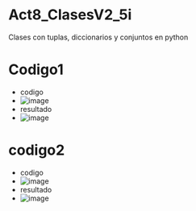 # Act8_ClasesV2_5i
Clases con tuplas, diccionarios y conjuntos en python

# Codigo1
- codigo
- ![image](https://github.com/user-attachments/assets/6c9f3bb0-f099-49e0-9dac-f3d1267b3c5d)
- resultado
- ![image](https://github.com/user-attachments/assets/c580df2f-eb53-44a7-91d3-8cee379a4794)


# codigo2
- codigo
- ![image](https://github.com/user-attachments/assets/52e31712-1f22-4729-9787-377ef34da50f)
- resultado
- ![image](https://github.com/user-attachments/assets/852a524d-f2cf-4872-9053-53fd2526b65e)


